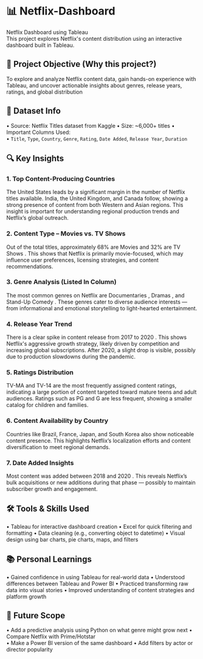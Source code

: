 # 📊 Netflix-Dashboard
Netflix Dashboard using Tableau  
This project explores Netflix's content distribution using an interactive dashboard built in Tableau.
## 🎯 Project Objective (Why this project?)
To explore and analyze Netflix content data, gain hands-on experience with Tableau, and uncover actionable insights about genres, release years, ratings, and global distribution
## 📁 Dataset Info
•	Source:   Netflix Titles dataset from Kaggle
•	Size:   \~6,000+ titles
•	Important Columns Used:  
•	`Title`, `Type`, `Country`, `Genre`, `Rating`, `Date Added`, `Release Year`, `Duration`
## 🔍 Key Insights
### 1.   Top Content-Producing Countries  
The United States leads by a significant margin in the number of Netflix titles available. India, the United Kingdom, and Canada follow, showing a strong presence of content from both Western and Asian regions. This insight is important for understanding regional production trends and Netflix’s global outreach.
### 2.   Content Type – Movies vs. TV Shows  
Out of the total titles, approximately   68% are Movies   and   32% are TV Shows  . This shows that Netflix is primarily movie-focused, which may influence user preferences, licensing strategies, and content recommendations.
### 3.   Genre Analysis (Listed In Column)  
The most common genres on Netflix are   Documentaries  ,   Dramas  , and   Stand-Up Comedy  . These genres cater to diverse audience interests — from informational and emotional storytelling to light-hearted entertainment.
### 4.   Release Year Trend  
There is a clear spike in content release from   2017 to 2020  . This shows Netflix's aggressive growth strategy, likely driven by competition and increasing global subscriptions. After 2020, a slight drop is visible, possibly due to production slowdowns during the pandemic.
### 5.   Ratings Distribution  
  TV-MA   and   TV-14   are the most frequently assigned content ratings, indicating a large portion of content targeted toward mature teens and adult audiences. Ratings such as   PG   and   G   are less frequent, showing a smaller catalog for children and families.
### 6.   Content Availability by Country  
Countries like   Brazil, France, Japan, and South Korea   also show noticeable content presence. This highlights Netflix’s localization efforts and content diversification to meet regional demands.
### 7.   Date Added Insights  
Most content was added between   2018 and 2020  . This reveals Netflix’s bulk acquisitions or new additions during that phase — possibly to maintain subscriber growth and engagement.
## 🛠 Tools & Skills Used
•	Tableau for interactive dashboard creation
•	Excel for quick filtering and formatting
•	Data cleaning (e.g., converting object to datetime)
•	Visual design using bar charts, pie charts, maps, and filters
## 📚 Personal Learnings
•	Gained confidence in using Tableau for real-world data
•	Understood differences between Tableau and Power BI
•	Practiced transforming raw data into visual stories
•	Improved understanding of content strategies and platform growth
## 🚀 Future Scope
•	Add a   predictive analysis   using Python on what genre might grow next
•	Compare   Netflix with Prime/Hotstar  
•	Make a   Power BI version   of the same dashboard
•	Add   filters by actor or director popularity  

